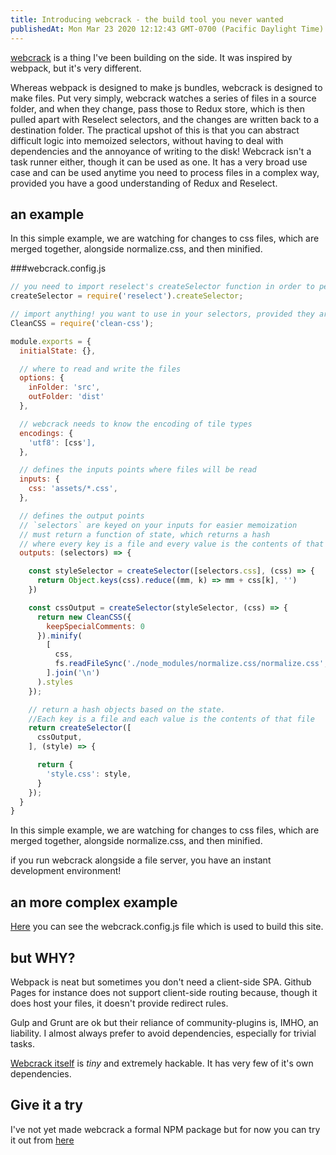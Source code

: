```yaml
---
title: Introducing webcrack - the build tool you never wanted
publishedAt: Mon Mar 23 2020 12:12:43 GMT-0700 (Pacific Daylight Time)
---
```


[webcrack](https://github.com/adamwong246/adamwong246.github.io/tree/dev/webcrack) is a thing I've been building on the side. It was inspired by webpack, but it's very different.

Whereas webpack is designed to make js bundles, webcrack is designed to make files. Put very simply, webcrack watches a series of files in a source folder, and when they change, pass those to Redux store, which is then pulled apart with Reselect selectors, and the changes are written back to a destination folder. The practical upshot of this is that you can abstract difficult logic into memoized selectors, without having to deal with dependencies and the annoyance of writing to the disk! Webcrack isn't a task runner either, though it can be used as one. It has a very broad use case and can be used anytime you need to process files in a complex way, provided you have a good understanding of Redux and Reselect.

## an example

In this simple example, we are watching for changes to css files, which are merged together, alongside normalize.css, and then minified.

###webcrack.config.js

```javascript
// you need to import reselect's createSelector function in order to perform memoized logic
createSelector = require('reselect').createSelector;

// import anything! you want to use in your selectors, provided they are *purely functional*
CleanCSS = require('clean-css');

module.exports = {
  initialState: {},

  // where to read and write the files
  options: {
    inFolder: 'src',
    outFolder: 'dist'
  },

  // webcrack needs to know the encoding of tile types
  encodings: {
    'utf8': [css'],
  },

  // defines the inputs points where files will be read
  inputs: {
    css: 'assets/*.css',
  },

  // defines the output points
  // `selectors` are keyed on your inputs for easier memoization
  // must return a function of state, which returns a hash
  // where every key is a file and every value is the contents of that file
  outputs: (selectors) => {

    const styleSelector = createSelector([selectors.css], (css) => {
      return Object.keys(css).reduce((mm, k) => mm + css[k], '')
    })

    const cssOutput = createSelector(styleSelector, (css) => {
      return new CleanCSS({
        keepSpecialComments: 0
      }).minify(
        [
          css,
          fs.readFileSync('./node_modules/normalize.css/normalize.css', 'utf8')
        ].join('\n')
      ).styles
    });

    // return a hash objects based on the state.
    //Each key is a file and each value is the contents of that file
    return createSelector([
      cssOutput,
    ], (style) => {

      return {
        'style.css': style,
      }
    });
  }
}
```
In this simple example, we are watching for changes to css files, which are merged together, alongside normalize.css, and then minified.

if you run webcrack alongside a file server, you have an instant development environment!

## an more complex example

[Here](https://github.com/adamwong246/adamwong246.github.io/blob/dev/webcrack.config.js) you can see the webcrack.config.js file which is used to build this site.

## but WHY?

Webpack is neat but sometimes you don't need a client-side SPA. Github Pages for instance does not support client-side routing because, though it does host your files, it doesn't provide redirect rules.

Gulp and Grunt are ok but their reliance of community-plugins is, IMHO, an liability. I almost always prefer to avoid dependencies, especially for trivial tasks.

[Webcrack itself](https://github.com/adamwong246/adamwong246.github.io/blob/dev/webcrack/index.js) is *tiny* and extremely hackable. It has very few of it's own dependencies.

## Give it a try

I've not yet made webcrack a formal NPM package but for now you can try it out from [here](https://github.com/adamwong246/adamwong246.github.io/tree/dev/webcrack)
